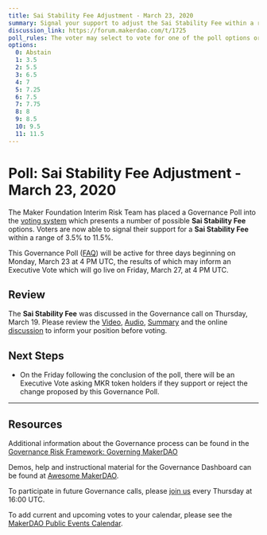 ```yaml
---
title: Sai Stability Fee Adjustment - March 23, 2020
summary: Signal your support to adjust the Sai Stability Fee within a range of 3.5% to 11.5%
discussion_link: https://forum.makerdao.com/t/1725
poll_rules: The voter may select to vote for one of the poll options or they may elect to abstain from the poll entirely
options:
  0: Abstain
  1: 3.5
  2: 5.5
  3: 6.5
  4: 7
  5: 7.25
  6: 7.5
  7: 7.75
  8: 8
  9: 8.5
  10: 9.5
  11: 11.5
---
```


# Poll: Sai Stability Fee Adjustment - March 23, 2020

The Maker Foundation Interim Risk Team has placed a Governance Poll into the [voting system](https://vote.makerdao.com/polling) which presents a number of possible **Sai Stability Fee** options. Voters are now able to signal their support for a **Sai Stability Fee** within a range of 3.5% to 11.5%.

This Governance Poll ([FAQ](https://community-development.makerdao.com/makerdao-scd-faqs/scd-faqs/governance)) will be active for three days beginning on Monday, March 23 at 4 PM UTC, the results of which may inform an Executive Vote which will go live on Friday, March 27, at 4 PM UTC.

## Review

The **Sai Stability Fee** was discussed in the Governance call on Thursday, March 19. Please review the [Video](https://www.youtube.com/playlist?list=PLLzkWCj8ywWNq5-90-Id6VPSsrk4OWVan), [Audio](https://soundcloud.com/makerdao/sets/governance-and-risk), [Summary](https://community-development.makerdao.com/governance/governance-and-risk-meetings/summaries) and the online [discussion](https://forum.makerdao.com/c/governance) to inform your position before voting.

## Next Steps

- On the Friday following the conclusion of the poll, there will be an Executive Vote asking MKR token holders if they support or reject the change proposed by this Governance Poll.

---

## Resources

Additional information about the Governance process can be found in the [Governance Risk Framework: Governing MakerDAO](https://community-development.makerdao.com/governance/governance-risk-framework)

Demos, help and instructional material for the Governance Dashboard can be found at [Awesome MakerDAO](https://awesome.makerdao.com/#voting).

To participate in future Governance calls, please [join us](https://community-development.makerdao.com/governance/governance-and-risk-meetings) every Thursday at 16:00 UTC.

To add current and upcoming votes to your calendar, please see the [MakerDAO Public Events Calendar](https://calendar.google.com/calendar/embed?src=makerdao.com_3efhm2ghipksegl009ktniomdk%40group.calendar.google.com&ctz=America%2FLos_Angeles).
